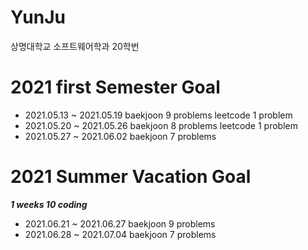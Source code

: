 # YunJu
상명대학교 소프트웨어학과 20학번
# 2021 first Semester Goal
* 2021.05.13 ~ 2021.05.19
    baekjoon 9 problems leetcode 1 problem
* 2021.05.20 ~ 2021.05.26
    baekjoon 8 problems leetcode 1 problem
* 2021.05.27 ~ 2021.06.02
    baekjoon 7 problems
# 2021 Summer Vacation Goal
**_1 weeks 10 coding_**
* 2021.06.21 ~ 2021.06.27 baekjoon 9 problems
* 2021.06.28 ~ 2021.07.04 baekjoon 7 problems

